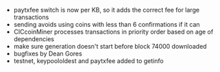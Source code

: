 * paytxfee switch is now per KB, so it adds the correct fee for large transactions
* sending avoids using coins with less than 6 confirmations if it can
* CICcoinMiner processes transactions in priority order based on age of dependencies
* make sure generation doesn't start before block 74000 downloaded
* bugfixes by Dean Gores
* testnet, keypoololdest and paytxfee added to getinfo
